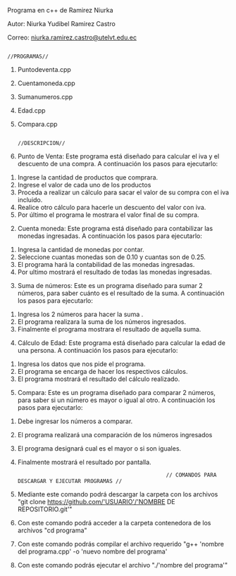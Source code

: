 Programa en c++ de Ramirez Niurka

Autor: Niurka Yudibel Ramirez Castro

Correo: niurka.ramirez.castro@utelvt.edu.ec

                                                                          //PROGRAMAS//
1.	Puntodeventa.cpp
2.	Cuentamoneda.cpp
3.	Sumanumeros.cpp
4.	Edad.cpp
5.	Compara.cpp

                                                                         //DESCRIPCION//
1.	Punto de Venta: Este programa está diseñado para calcular el iva y el descuento de una compra. A continuación los pasos para ejecutarlo:
1) Ingrese la cantidad de productos que comprara. 
2) Ingrese el valor de cada uno de los productos
3) Proceda a realizar un cálculo para sacar el valor de su compra con el iva incluido. 
4) Realice otro cálculo para hacerle un descuento del valor con iva.
5) Por último el programa le mostrara el valor final de su compra. 
2.  Cuenta moneda: Este programa está diseñado para contabilizar las monedas ingresadas.
A continuación los pasos para ejecutarlo:
1) Ingresa la cantidad de monedas por contar.
2) Seleccione cuantas monedas son de 0.10 y cuantas son de 0.25.
3) El programa hará la contabilidad de las monedas ingresadas.
4) Por ultimo mostrará el resultado de todas las monedas ingresadas.
3. Suma de números: Este es un programa diseñado para sumar 2 números, para saber cuánto es el resultado de la suma.
A continuación los pasos para ejecutarlo:
1) Ingresa los 2 números para hacer la suma .
2) El programa realizara la suma de los números ingresados.
3) Finalmente el programa mostrara el resultado de aquella suma.
4. Cálculo de Edad: Este programa está diseñado para calcular la edad de una persona.
A continuación los pasos para ejecutarlo:
1) Ingresa los datos que nos pide el programa.
2) El programa se encarga de hacer los respectivos cálculos.
3) El programa mostrará el resultado del cálculo realizado.

5. Compara: Este es un programa diseñado para comparar 2 números, para saber si un número es mayor o igual al otro.
A continuación los pasos para ejecutarlo:
1) Debe ingresar los números a comparar.
2) El programa realizará una comparación de los números ingresados
3) El programa designará cual es el mayor o si son iguales.
4) Finalmente mostrará el resultado por pantalla.

                                                      // COMANDOS PARA DESCARGAR Y EJECUTAR PROGRAMAS //

1) Mediante este comando podrá descargar la carpeta con los archivos "git clone https://github.com/'USUARIO'/'NOMBRE DE REPOSITORIO.git'"
2) Con este comando podrá acceder a la carpeta contenedora de los archivos "cd programa"
3) Con este comando podrás compilar el archivo requerido "g++ 'nombre del programa.cpp' -o 'nuevo nombre del programa'
4) Con este comando podrás ejecutar el archivo "./'nombre del programa'"
